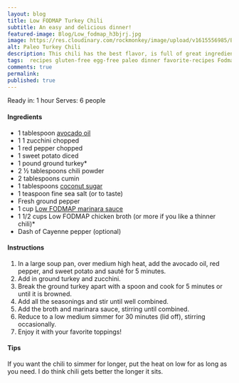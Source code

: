```yaml
---
layout: blog
title: Low FODMAP Turkey Chili
subtitle: An easy and delicious dinner!
featured-image: Blog/Low_fodmap_h3bjrj.jpg
image: https://res.cloudinary.com/rockmonkey/image/upload/v1615556985/Blog/Low_fodmap_h3bjrj.jpg
alt: Paleo Turkey Chili
description: This chili has the best flavor, is full of great ingredients and comes together an under an hour.
tags:  recipes gluten-free egg-free paleo dinner favorite-recipes Fodmap
comments: true
permalink:
published: true
---
```


Ready in: 1 hour
Serves: 6 people

#### Ingredients
* 1 tablespoon [avocado oil](https://www.amazon.com/gp/product/B00K4QF4HO/ref=as_li_qf_asin_il_tl?ie=UTF8&tag=h3withlaura-20&creative=9325&linkCode=as2&creativeASIN=B00K4QF4HO&linkId=47d2f2b20f4aed10c63c96188c3f1ca1)
* 1 1 zucchini chopped
* 1 red pepper chopped
* 1 sweet potato diced
* 1 pound ground turkey*
* 2 ½ tablespoons chili powder
* 2 tablespoons cumin
* 1 tablespoons [coconut sugar](https://www.amazon.com/gp/product/B009324C0U/ref=as_li_tl?ie=UTF8&tag=h3withlaura-20&camp=1789&creative=9325&linkCode=as2&creativeASIN=B009324C0U&linkId=75e1a167c9eec7736b87373055baef54)
* 1 teaspoon fine sea salt (or to taste)
* Fresh ground pepper
* 1 cup [Low FODMAP marinara sauce](https://www.amazon.com/gp/product/B08CZ1G8X5/ref=as_li_qf_asin_il_tl?ie=UTF8&tag=h3withlaura-20&creative=9325&linkCode=as2&creativeASIN=B08CZ1G8X5&linkId=3c747cda860c37ecdc67d96fbdc9c6af)
* 1 1/2 cups Low FODMAP chicken broth (or more if you like a thinner chili)*
* Dash of Cayenne pepper (optional)

#### Instructions
1. In a large soup pan, over medium high heat, add the avocado oil, red pepper, and sweet potato and sauté for 5 minutes.
2. Add in ground turkey and zucchini.
3. Break the ground turkey apart with a spoon and cook for 5 minutes or until it is browned.
4. Add all the seasonings and stir until well combined.
5. Add the broth and marinara sauce, stirring until combined.
6. Reduce to a low medium simmer for 30 minutes (lid off), stirring occasionally.
7. Enjoy it with your favorite toppings!

#### Tips
If you want the chili to simmer for longer, put the heat on low for as long as you need. I do think chili gets better the longer it sits.
